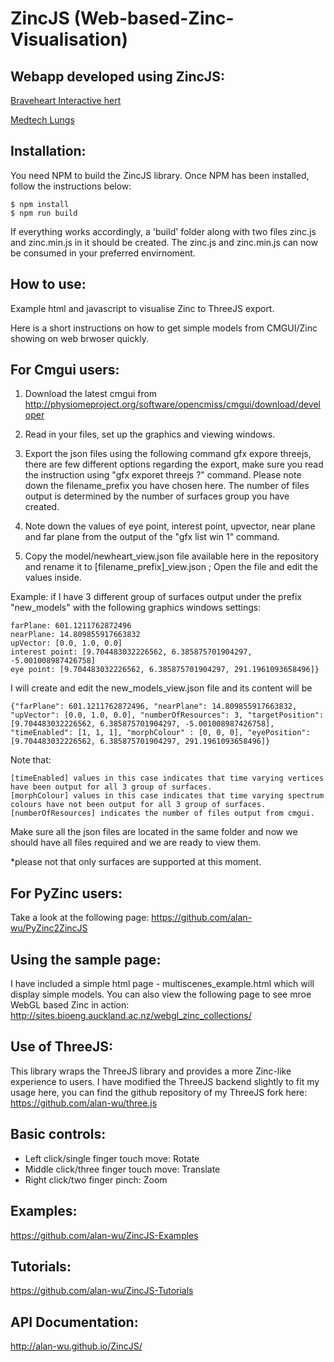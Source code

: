 ZincJS (Web-based-Zinc-Visualisation)
=====================================

Webapp developed using ZincJS:
------------------------------

[Braveheart Interactive hert](http://sites.bioeng.auckland.ac.nz/medtech/heart/)

[Medtech Lungs](http://sites.bioeng.auckland.ac.nz/silo6/lung/)

Installation:
-------------

You need NPM to build the ZincJS library. Once NPM has been installed, follow the instructions below:

```Shell
$ npm install
$ npm run build
```

If everything works accordingly, a 'build' folder along with two files zinc.js and zinc.min.js in it should be created. The zinc.js and zinc.min.js can now be consumed in your preferred envirnoment.

How to use:
-----------

Example html and javascript to visualise Zinc to ThreeJS export.

Here is a short instructions on how to get simple models from CMGUI/Zinc showing on web brwoser quickly.

For Cmgui users:
----------------

1. Download the latest cmgui from http://physiomeproject.org/software/opencmiss/cmgui/download/developer

2. Read in your files, set up the graphics and viewing windows.

3. Export the json files using the following command gfx expore threejs, there are few different options regarding the export, make sure you read the instruction using "gfx exporet threejs ?" command. Please note down the filename_prefix you have chosen here. The number of files output is determined by the number of surfaces group you have created.

4. Note down the values of eye point, interest point, upvector, near plane and far plane from the output of the "gfx list win 1" command.

5. Copy the model/newheart_view.json file available here in the repository and rename it to [filename_prefix]_view.json ; Open the file and edit the values inside.

Example: if I have 3 different group of surfaces output under the prefix "new_models" with the following graphics windows
settings:

	farPlane: 601.1211762872496
	nearPlane: 14.809855917663832
	upVector: [0.0, 1.0, 0.0]
	interest point: [9.704483032226562, 6.385875701904297, -5.001008987426758] 
	eye point: [9.704483032226562, 6.385875701904297, 291.1961093658496]}

I will create and edit the new_models_view.json file and its content will be 

	{"farPlane": 601.1211762872496, "nearPlane": 14.809855917663832, "upVector": [0.0, 1.0, 0.0], "numberOfResources": 3, "targetPosition": [9.704483032226562, 6.385875701904297, -5.001008987426758], "timeEnabled": [1, 1, 1], "morphColour" : [0, 0, 0], "eyePosition": [9.704483032226562, 6.385875701904297, 291.1961093658496]}
	
Note that:

	[timeEnabled] values in this case indicates that time varying vertices have been output for all 3 group of surfaces.
	[morphColour] values in this case indicates that time varying spectrum colours have not been output for all 3 group of surfaces.
	[numberOfResources] indicates the number of files output from cmgui.
	
Make sure all the json files are located in the same folder and now we should have all files required and we are ready to view them.

*please not that only surfaces are supported at this moment.

For PyZinc users:
----------------

Take a look at the following page: https://github.com/alan-wu/PyZinc2ZincJS

Using the sample page:
----------------------

I have included a simple html page - multiscenes_example.html which will display simple models.
You can also view the following page to see mroe WebGL based Zinc in action: http://sites.bioeng.auckland.ac.nz/webgl_zinc_collections/

Use of ThreeJS:
----------------

This library wraps the ThreeJS library and provides a more Zinc-like experience to users.
I have modified the ThreeJS backend slightly to fit my usage here, you can find the github repository of my ThreeJS fork here: https://github.com/alan-wu/three.js
 
Basic controls:
---------------

* Left click/single finger touch move: Rotate
* Middle click/three finger touch move: Translate
* Right click/two finger pinch: Zoom

Examples:
---------

https://github.com/alan-wu/ZincJS-Examples

Tutorials:
----------

https://github.com/alan-wu/ZincJS-Tutorials

API Documentation:
-------------------

http://alan-wu.github.io/ZincJS/
